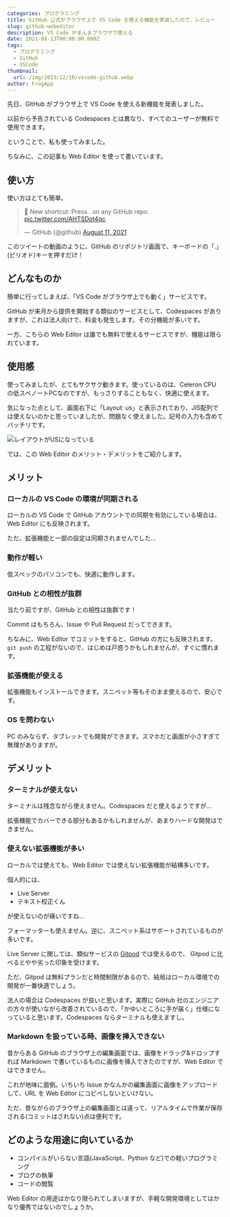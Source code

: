 ```yaml
---
categories: プログラミング
title: GitHub 公式がブラウザ上で VS Code を使える機能を実装したので、レビュー
slug: github-webeditor
description: VS Code がまんまブラウザで使える
date: 2021-08-13T00:00:00.000Z
tags:
  - プログラミング
  - GitHub
  - VSCode
thumbnail:
  url: /img/2023/12/10/vscode-github.webp
author: FrogApp
---
```


先日、GitHub がブラウザ上で VS Code を使える新機能を発表しました。

以前から予告されている Codespaces とは異なり、すべてのユーザーが無料で使用できます。

ということで、私も使ってみました。

ちなみに、この記事も Web Editor を使って書いています。

## 使い方

使い方はとても簡単。

<blockquote class="twitter-tweet"><p lang="en" dir="ltr">🤫 New shortcut: Press . on any GitHub repo. <a href="https://t.co/AHTSDot4qc">pic.twitter.com/AHTSDot4qc</a></p>&mdash; GitHub (@github) <a href="https://twitter.com/github/status/1425505817827151872?ref_src=twsrc%5Etfw">August 11, 2021</a></blockquote> <script async src="https://platform.twitter.com/widgets.js" charset="utf-8"></script>

このツイートの動画のように、GitHub のリポジトリ画面で、キーボードの「.」(ピリオド)キーを押すだけ！

## どんなものか

簡単に行ってしまえば、「VS Code がブラウザ上でも動く」サービスです。

GitHub が来月から提供を開始する類似のサービスとして、Codespaces がありますが、これは法人向けで、料金も発生します。その分機能が多いです。

一方、こちらの Web  Editor は誰でも無料で使えるサービスですが、機能は限られています。

## 使用感

使ってみましたが、とてもサクサク動きます。使っているのは、Celeron CPU の低スペノートPCなのですが、もっさりすることもなく、快適に使えます。

気になった点として、画面右下に「Layout: us」と表示されており、JIS配列では使えないのかと思っていましたが、問題なく使えました。記号の入力も含めてバッチリです。

![レイアウトがUSになっている](https://user-images.githubusercontent.com/75155258/129321958-cced00cc-e868-48f3-9dd5-b496114f544b.png)

では、この Web Editor のメリット・デメリットをご紹介します。

## メリット

### ローカルの VS Code の環境が同期される

ローカルの VS Code で GitHub アカウントでの同期を有効にしている場合は、Web Editor にも反映されます。

ただ、拡張機能と一部の設定は同期されませんでした...

### 動作が軽い

低スペックのパソコンでも、快適に動作します。

### GitHub との相性が抜群

当たり前ですが、GitHub との相性は抜群です！

Commit はもちろん、Issue や Pull Request だってできます。

ちなみに、Web Editor でコミットをすると、GitHub の方にも反映されます。`git push` の工程がないので、はじめは戸惑うかもしれませんが、すぐに慣れます。

### 拡張機能が使える

拡張機能もインストールできます。スニペット等もそのまま使えるので、安心です。

### OS を問わない

PC のみならず、タブレットでも開発ができます。スマホだと画面が小さすぎて無理がありますが。

## デメリット

### ターミナルが使えない

ターミナルは残念ながら使えません。Codespaces だと使えるようですが...

拡張機能でカバーできる部分もあるかもしれませんが、あまりハードな開発はできません。

### 使えない拡張機能が多い

ローカルでは使えても、Web Editor では使えない拡張機能が結構多いです。

個人的には、

* Live Server
* テキスト校正くん

が使えないのが痛いですね...

フォーマッターも使えません。逆に、スニペット系はサポートされているものが多いです。

Live Server に関しては、類似サービスの <a href="https://www.gitpod.io/" target="_blank" rel="noopener noreferrer">Gitpod</a> では使えるので、 Gitpod に比べるとやや劣った印象を受けます。

ただ、Gitpod は無料プランだと時間制限があるので、結局はローカル環境での開発が一番快適でしょう。

法人の場合は Codespaces が良いと思います。実際に GitHub 社のエンジニアの方々が使いながら改善されているので、「かゆいところに手が届く」仕様になっていると思います。Codespaces ならターミナルも使えますし。

### Markdown を扱っている時、画像を挿入できない

昔からある GitHub のブラウザ上の編集画面では、画像をドラッグ&ドロップすれば Markdown で書いているものに画像を挿入できたのですが、Web Editor ではできません。

これが地味に面倒。いちいち Issue かなんかの編集画面に画像をアップロードして、URL を Web Editor にコピペしないといけない。

ただ、昔ながらのブラウザ上の編集画面とは違って、リアルタイムで作業が保存される(コミットはされない)点は便利です。

## どのような用途に向いているか

* コンパイルがいらない言語(JavaScript、Python など)での軽いプログラミング
* ブログの執筆
* コードの閲覧

Web Editor の用途はかなり限られてしまいますが、手軽な開発環境としてはかなり優秀ではないのでしょうか。
